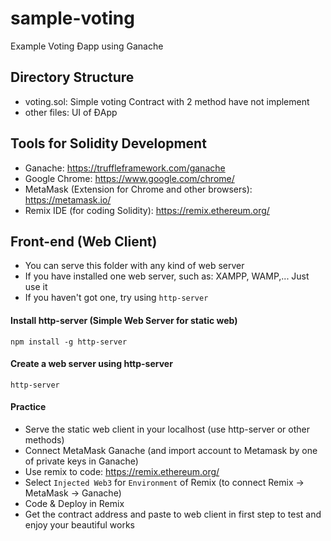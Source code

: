 # sample-voting
Example Voting Đapp using Ganache

## Directory Structure
- voting.sol: Simple voting Contract with 2 method have not implement
- other files: UI of ĐApp

## Tools for Solidity Development
- Ganache: https://truffleframework.com/ganache
- Google Chrome: https://www.google.com/chrome/
- MetaMask (Extension for Chrome and other browsers): https://metamask.io/
- Remix IDE (for coding Solidity): https://remix.ethereum.org/

## Front-end (Web Client)
- You can serve this folder with any kind of web server
- If you have installed one web server, such as: XAMPP, WAMP,... Just use it
- If you haven't got one, try using `http-server`

#### Install http-server (Simple Web Server for static web)
```
npm install -g http-server
```
#### Create a web server using http-server
```
http-server
```

#### Practice
- Serve the static web client in your localhost (use http-server or other methods)
- Connect MetaMask Ganache (and import account to Metamask by one of private keys in Ganache)
- Use remix to code: https://remix.ethereum.org/
- Select `Injected Web3` for `Environment` of Remix (to connect Remix -> MetaMask -> Ganache)
- Code & Deploy in Remix
- Get the contract address and paste to web client in first step to test and enjoy your beautiful works
